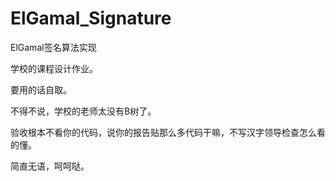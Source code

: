 # ElGamal_Signature
ElGamal签名算法实现

学校的课程设计作业。

要用的话自取。

不得不说，学校的老师太没有B树了。

验收根本不看你的代码，说你的报告贴那么多代码干嘛，不写汉字领导检查怎么看的懂。

简直无语，呵呵哒。
